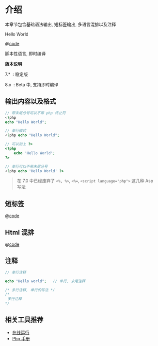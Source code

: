 # 介绍

本章节包含基础语法输出, 短标签输出, 多语言混排以及注释

Hello World

@[code](./1_intro/hello.php)

脚本性语言, 即时编译

**版本说明**

7.\*  : 稳定版

8.x  : Beta 中, 支持即时编译

## 输出内容以及格式

```php
// 带末尾分号可以不带 php 终止符
<?php
echo "Hello World";

// 单行模式
<?php echo "Hello World";

// 可以加上 ?>
<?php
    echo 'Hello World';
?>

// 单行可以不带末尾分号
<?php echo 'Hello World' ?>
```

> 在 7.0 中已经废弃了 `<%, %>`, `<%=`, `<script language="php">` 这几种
> Asp 写法

## 短标签

@[code](./1_intro/short.php)

## Html 混排

@[code](./1_intro/mix.php)

## 注释

```php
// 单行注释

echo "Hello world";   // 单行, 末尾注释

/* 多行注释, 单行的写法 */
/*
 多行注释
*/
```

## 相关工具推荐

-   [在线运行](https://tool.lu/coderunner/)
-   [Php 手册](https://www.php.net/manual/zh/)
